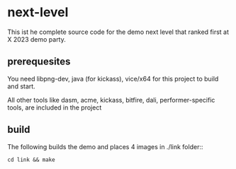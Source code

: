 # next-level

This ist he complete source code for the demo next level that ranked first at X 2023 demo party.

## prerequesites

You need libpng-dev, java (for kickass), vice/x64 for this project to build and start.

All other tools like dasm, acme, kickass, bitfire, dali, performer-specific tools, are included in the project

## build

The following builds the demo and places 4 images in ./link folder::

```cd link && make```
